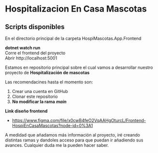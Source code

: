# Hospitalizacion En Casa Mascotas


## Scripts disponibles
En el directorio principal de la carpeta HospiMascotas.App.Frontend


**dotnet watch run**<br/>
Corre el frontend del proyecto<br/>
Abrir http://localhost:5001  


Estamos en repositorio principal sobre el cual vamos a desarrollar nuestro proyecto de **Hospitalización de mascotas**

Las recomendacines hasta el momento son: 
1. Crear una cuenta en GitHub
2. Clonar este repositorio
3. **No modificar la rama** **_main_** 



**Link diseño frontend**
- https://www.figma.com/file/x0cwB4feO2VqAAHgOturcL/Frontend-HospiEnCasaMascotas?node-id=0%3A1

A medidad que añadamos más información al proyecto, iré creando distintas ramas y dandoles acceso para que puedan ir añadiendo sus avances.
Cualquier duda me la pueden hacer saber.
